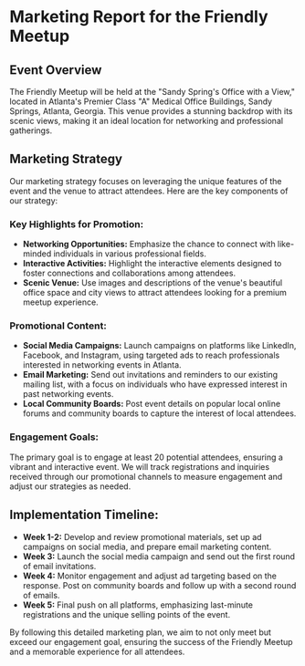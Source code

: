 # Marketing Report for the Friendly Meetup

## Event Overview
The Friendly Meetup will be held at the "Sandy Spring's Office with a View," located in Atlanta's Premier Class "A" Medical Office Buildings, Sandy Springs, Atlanta, Georgia. This venue provides a stunning backdrop with its scenic views, making it an ideal location for networking and professional gatherings.

## Marketing Strategy
Our marketing strategy focuses on leveraging the unique features of the event and the venue to attract attendees. Here are the key components of our strategy:

### Key Highlights for Promotion:
- **Networking Opportunities:** Emphasize the chance to connect with like-minded individuals in various professional fields.
- **Interactive Activities:** Highlight the interactive elements designed to foster connections and collaborations among attendees.
- **Scenic Venue:** Use images and descriptions of the venue's beautiful office space and city views to attract attendees looking for a premium meetup experience.

### Promotional Content:
- **Social Media Campaigns:** Launch campaigns on platforms like LinkedIn, Facebook, and Instagram, using targeted ads to reach professionals interested in networking events in Atlanta.
- **Email Marketing:** Send out invitations and reminders to our existing mailing list, with a focus on individuals who have expressed interest in past networking events.
- **Local Community Boards:** Post event details on popular local online forums and community boards to capture the interest of local attendees.

### Engagement Goals:
The primary goal is to engage at least 20 potential attendees, ensuring a vibrant and interactive event. We will track registrations and inquiries received through our promotional channels to measure engagement and adjust our strategies as needed.

## Implementation Timeline:
- **Week 1-2:** Develop and review promotional materials, set up ad campaigns on social media, and prepare email marketing content.
- **Week 3:** Launch the social media campaign and send out the first round of email invitations.
- **Week 4:** Monitor engagement and adjust ad targeting based on the response. Post on community boards and follow up with a second round of emails.
- **Week 5:** Final push on all platforms, emphasizing last-minute registrations and the unique selling points of the event.

By following this detailed marketing plan, we aim to not only meet but exceed our engagement goal, ensuring the success of the Friendly Meetup and a memorable experience for all attendees.